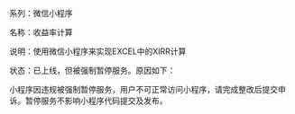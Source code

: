 系列：微信小程序

名称：收益率计算

说明：使用微信小程序来实现EXCEL中的XIRR计算

状态：已上线，但被强制暂停服务。原因如下：

小程序因违规被强制暂停服务，用户不可正常访问小程序，请完成整改后提交申诉。暂停服务不影响小程序代码提交及发布。
